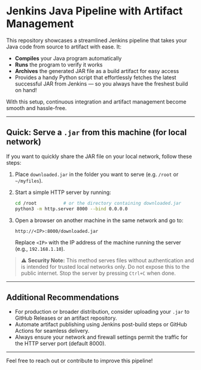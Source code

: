 # Jenkins Java Pipeline with Artifact Management

This repository showcases a streamlined Jenkins pipeline that takes your Java code from source to artifact with ease. It:

- **Compiles** your Java program automatically  
- **Runs** the program to verify it works  
- **Archives** the generated JAR file as a build artifact for easy access  
- Provides a handy Python script that effortlessly fetches the latest successful JAR from Jenkins — so you always have the freshest build on hand!

With this setup, continuous integration and artifact management become smooth and hassle-free.

---

## Quick: Serve a `.jar` from this machine (for local network)

If you want to quickly share the JAR file on your local network, follow these steps:

1. Place `downloaded.jar` in the folder you want to serve (e.g. `/root` or `~/myfiles`).

2. Start a simple HTTP server by running:

    ```bash
    cd /root          # or the directory containing downloaded.jar
    python3 -m http.server 8000 --bind 0.0.0.0
    ```

3. Open a browser on another machine in the same network and go to:

    ```
    http://<IP>:8000/downloaded.jar
    ```

    Replace `<IP>` with the IP address of the machine running the server (e.g., `192.168.1.10`).

> ⚠️ **Security Note:** This method serves files without authentication and is intended for trusted local networks only. Do not expose this to the public internet. Stop the server by pressing `Ctrl+C` when done.

---

## Additional Recommendations

- For production or broader distribution, consider uploading your `.jar` to GitHub Releases or an artifact repository.
- Automate artifact publishing using Jenkins post-build steps or GitHub Actions for seamless delivery.
- Always ensure your network and firewall settings permit the traffic for the HTTP server port (default 8000).

---

Feel free to reach out or contribute to improve this pipeline!

